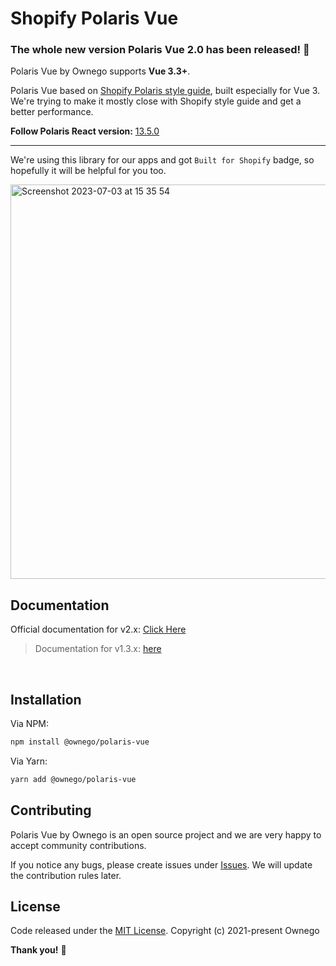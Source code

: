 # Shopify Polaris Vue

### The whole new version Polaris Vue 2.0 has been released! :tada:

Polaris Vue by Ownego supports **Vue 3.3+**.

Polaris Vue based on [Shopify Polaris style guide](https://polaris.shopify.com/), built especially for Vue 3.
We're trying to make it mostly close with Shopify style guide and get a better performance.

**Follow Polaris React version:** [13.5.0](https://github.com/Shopify/polaris/releases/tag/%40shopify%2Fpolaris%4013.5.0)

---

We're using this library for our apps and got `Built for Shopify` badge, so hopefully it will be helpful for you too.

<img width="631" alt="Screenshot 2023-07-03 at 15 35 54" src="https://github.com/ownego/polaris-vue/assets/5735071/90b10b70-0113-4633-93bf-678cfe1a92db">



<br/>

## Documentation

Official documentation for v2.x: [Click Here](https://ownego.github.io/polaris-vue/)

> Documentation for v1.3.x: [here](https://ownego.github.io/polaris-vue/v1/)

<br/>

## Installation

Via NPM:

```bash
npm install @ownego/polaris-vue
```

Via Yarn:

```bash
yarn add @ownego/polaris-vue
```

## Contributing

Polaris Vue by Ownego is an open source project and we are very happy to accept community contributions.

If you notice any bugs, please create issues under [Issues](https://github.com/ownego/polaris-vue/issues).
We will update the contribution rules later.

## License

Code released under the  [MIT License](https://github.com/ownego/polaris-vue/LICENSE).
Copyright (c) 2021-present Ownego

**Thank you!** :tada:

